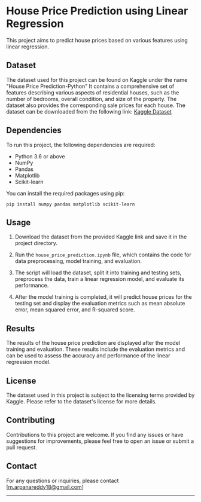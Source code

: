 # House Price Prediction using Linear Regression

This project aims to predict house prices based on various features using linear regression.

## Dataset

The dataset used for this project can be found on Kaggle under the name "House Price Prediction-Python" It contains a comprehensive set of features describing various aspects of residential houses, such as the number of bedrooms, overall condition, and size of the property. The dataset also provides the corresponding sale prices for each house. The dataset can be downloaded from the following link: [Kaggle Dataset](https://www.kaggle.com/code/sociopath00/house-price-prediction-python/input)

## Dependencies

To run this project, the following dependencies are required:

- Python 3.6 or above
- NumPy
- Pandas
- Matplotlib
- Scikit-learn

You can install the required packages using pip:

```
pip install numpy pandas matplotlib scikit-learn
```

## Usage

1. Download the dataset from the provided Kaggle link and save it in the project directory.

2. Run the `house_price_prediction.ipynb` file, which contains the code for data preprocessing, model training, and evaluation.

3. The script will load the dataset, split it into training and testing sets, preprocess the data, train a linear regression model, and evaluate its performance.

4. After the model training is completed, it will predict house prices for the testing set and display the evaluation metrics such as mean absolute error, mean squared error, and R-squared score.

## Results

The results of the house price prediction are displayed after the model training and evaluation. These results include the evaluation metrics and can be used to assess the accuracy and performance of the linear regression model.

## License

The dataset used in this project is subject to the licensing terms provided by Kaggle. Please refer to the dataset's license for more details.

## Contributing

Contributions to this project are welcome. If you find any issues or have suggestions for improvements, please feel free to open an issue or submit a pull request.

## Contact

For any questions or inquiries, please contact [m.arpanareddy18@gmail.com]

---
